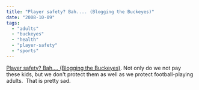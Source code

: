 ```yaml
---
title: "Player safety? Bah.... (Blogging the Buckeyes)"
date: "2008-10-09"
tags: 
  - "adults"
  - "buckeyes"
  - "health"
  - "player-safety"
  - "sports"
---
```


[Player safety? Bah.... (Blogging the Buckeyes)](http://blog.dispatch.com/buckeyesblog/2008/10/player_safety_bah.shtml). Not only do we not pay these kids, but we don't protect them as well as we protect football-playing adults.  That is pretty sad.
